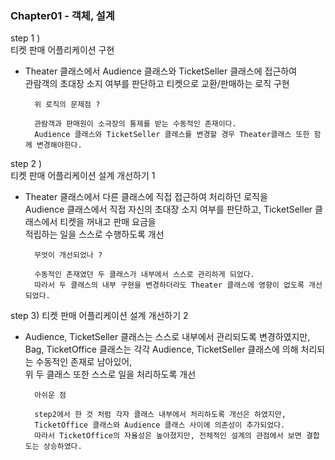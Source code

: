 
### Chapter01 - 객체, 설계


step 1 ) <br>
티켓 판매 어플리케이션 구현 
* Theater 클래스에서 Audience 클래스와 TicketSeller 클래스에 접근하여 <br>
관람객의 초대장 소지 여부를 판단하고 티켓으로 교환/판매하는 로직 구현

        위 로직의 문제점 ? 
        
        관람객과 판매원이 소극장의 통제를 받는 수동적인 존재이다.
        Audience 클래스와 TicketSeller 클레스를 변경할 경우 Theater클래스 또한 함께 변경해야한다.

step 2 ) <br>
티켓 판매 어플리케이션 설계 개선하기 1
* Theater 클래스에서 다른 클래스에 직접 접근하여 처리하던 로직을 <br>
Audience 클래스에서 직접 자신의 초대장 소지 여부를 판단하고, TicketSeller 클래스에서 티켓을 꺼내고 판매 요금을 <br>
적립하는 일을 스스로 수행하도록 개선

        무엇이 개선되었나 ?
        
        수동적인 존재였던 두 클래스가 내부에서 스스로 관리하게 되었다.
        따라서 두 클래스의 내부 구현을 변경하더라도 Theater 클래스에 영향이 없도록 개선되었다.

step 3)
티켓 판매 어플리케이션 설계 개선하기 2
* Audience, TicketSeller 클래스는 스스로 내부에서 관리되도록 변경하였지만, <br>
Bag, TicketOffice 클래스는 각각 Audience, TicketSeller 클래스에 의해 처리되는 수동적인 존재로 남아있어, <br>
위 두 클래스 또한 스스로 일을 처리하도록 개선

        아쉬운 점 

        step2에서 한 것 처럼 각자 클래스 내부에서 처리하도록 개선은 하였지만,
        TicketOffice 클래스와 Audience 클래스 사이에 의존성이 추가되었다.
        따라서 TicketOffice의 자율성은 높아졌지만, 전체적인 설계의 관점에서 보면 결합도는 상승하였다.

